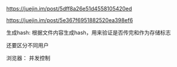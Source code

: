 https://juejin.im/post/5dff8a26e51d4558105420ed

https://juejin.im/post/5e367f6951882520ea398ef6

生成hash: 根据文件内容生成hash，用来验证是否传完和作为存储标志

还要区分不同用户

浏览器：
并发控制

